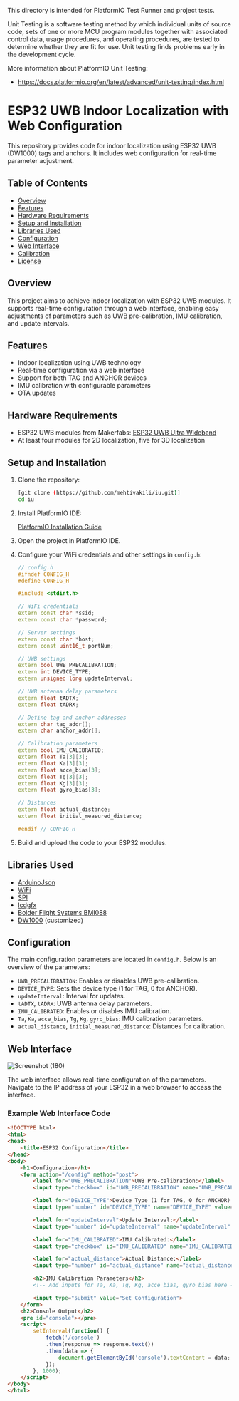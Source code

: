 
This directory is intended for PlatformIO Test Runner and project tests.

Unit Testing is a software testing method by which individual units of
source code, sets of one or more MCU program modules together with associated
control data, usage procedures, and operating procedures, are tested to
determine whether they are fit for use. Unit testing finds problems early
in the development cycle.

More information about PlatformIO Unit Testing:
- https://docs.platformio.org/en/latest/advanced/unit-testing/index.html

# ESP32 UWB Indoor Localization with Web Configuration

This repository provides code for indoor localization using ESP32 UWB (DW1000) tags and anchors. It includes web configuration for real-time parameter adjustment.

## Table of Contents

- [Overview](#overview)
- [Features](#features)
- [Hardware Requirements](#hardware-requirements)
- [Setup and Installation](#setup-and-installation)
- [Libraries Used](#libraries-used)
- [Configuration](#configuration)
- [Web Interface](#web-interface)
- [Calibration](#calibration)
- [License](#license)

## Overview

This project aims to achieve indoor localization with ESP32 UWB modules. It supports real-time configuration through a web interface, enabling easy adjustments of parameters such as UWB pre-calibration, IMU calibration, and update intervals.

## Features

- Indoor localization using UWB technology
- Real-time configuration via a web interface
- Support for both TAG and ANCHOR devices
- IMU calibration with configurable parameters
- OTA updates

## Hardware Requirements

- ESP32 UWB modules from Makerfabs: [ESP32 UWB Ultra Wideband](https://www.makerfabs.com/esp32-uwb-ultra-wideband.html)
- At least four modules for 2D localization, five for 3D localization

## Setup and Installation

1. Clone the repository:

    ```sh
    [git clone (https://github.com/mehtivakili/iu.git)]
    cd iu
    ```

2. Install PlatformIO IDE:

    [PlatformIO Installation Guide](https://platformio.org/install/ide?install=vscode)

3. Open the project in PlatformIO IDE.

4. Configure your WiFi credentials and other settings in `config.h`:

    ```cpp
    // config.h
    #ifndef CONFIG_H
    #define CONFIG_H

    #include <stdint.h>

    // WiFi credentials
    extern const char *ssid;
    extern const char *password;

    // Server settings
    extern const char *host;
    extern const uint16_t portNum;

    // UWB settings
    extern bool UWB_PRECALIBRATION;
    extern int DEVICE_TYPE;
    extern unsigned long updateInterval;

    // UWB antenna delay parameters
    extern float tADTX;
    extern float tADRX;

    // Define tag and anchor addresses
    extern char tag_addr[];
    extern char anchor_addr[];

    // Calibration parameters
    extern bool IMU_CALIBRATED;
    extern float Ta[3][3];
    extern float Ka[3][3];
    extern float acce_bias[3];
    extern float Tg[3][3];
    extern float Kg[3][3];
    extern float gyro_bias[3];

    // Distances
    extern float actual_distance;
    extern float initial_measured_distance;

    #endif // CONFIG_H
    ```

5. Build and upload the code to your ESP32 modules.

## Libraries Used

- [ArduinoJson](https://arduinojson.org/)
- [WiFi](https://github.com/espressif/arduino-esp32/tree/master/libraries/WiFi)
- [SPI](https://github.com/espressif/arduino-esp32/tree/master/libraries/SPI)
- [lcdgfx](https://github.com/lexus2k/lcdgfx)
- [Bolder Flight Systems BMI088](https://github.com/bolderflight/BMI088)
- [DW1000](https://github.com/thotro/arduino-dw1000) (customized)

## Configuration

The main configuration parameters are located in `config.h`. Below is an overview of the parameters:

- `UWB_PRECALIBRATION`: Enables or disables UWB pre-calibration.
- `DEVICE_TYPE`: Sets the device type (1 for TAG, 0 for ANCHOR).
- `updateInterval`: Interval for updates.
- `tADTX`, `tADRX`: UWB antenna delay parameters.
- `IMU_CALIBRATED`: Enables or disables IMU calibration.
- `Ta`, `Ka`, `acce_bias`, `Tg`, `Kg`, `gyro_bias`: IMU calibration parameters.
- `actual_distance`, `initial_measured_distance`: Distances for calibration.

## Web Interface

![Screenshot (180)](https://github.com/mehtivakili/iu/assets/36546765/5dd2f83e-7647-453c-86a0-8497d68edb5a)


The web interface allows real-time configuration of the parameters. Navigate to the IP address of your ESP32 in a web browser to access the interface.

### Example Web Interface Code

```html
<!DOCTYPE html>
<html>
<head>
    <title>ESP32 Configuration</title>
</head>
<body>
    <h1>Configuration</h1>
    <form action="/config" method="post">
        <label for="UWB_PRECALIBRATION">UWB Pre-calibration:</label>
        <input type="checkbox" id="UWB_PRECALIBRATION" name="UWB_PRECALIBRATION" checked><br><br>

        <label for="DEVICE_TYPE">Device Type (1 for TAG, 0 for ANCHOR):</label>
        <input type="number" id="DEVICE_TYPE" name="DEVICE_TYPE" value="1"><br><br>

        <label for="updateInterval">Update Interval:</label>
        <input type="number" id="updateInterval" name="updateInterval" value="200"><br><br>

        <label for="IMU_CALIBRATED">IMU Calibrated:</label>
        <input type="checkbox" id="IMU_CALIBRATED" name="IMU_CALIBRATED"><br><br>

        <label for="actual_distance">Actual Distance:</label>
        <input type="number" id="actual_distance" name="actual_distance" value="7.19"><br><br>

        <h2>IMU Calibration Parameters</h2>
        <!-- Add inputs for Ta, Ka, Tg, Kg, acce_bias, gyro_bias here -->

        <input type="submit" value="Set Configuration">
    </form>
    <h2>Console Output</h2>
    <pre id="console"></pre>
    <script>
        setInterval(function() {
            fetch('/console')
            .then(response => response.text())
            .then(data => {
                document.getElementById('console').textContent = data;
            });
        }, 1000);
    </script>
</body>
</html>
